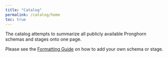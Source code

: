 ```yaml
---
title: "Catalog"
permalink: /catalog/home
toc: true
---
```

The catalog attempts to summarize all publicly available Pronghorn schemas and stages onto one page.

Please see the [Formatting Guide](/catalog/format) on how to add your own schema or stage.